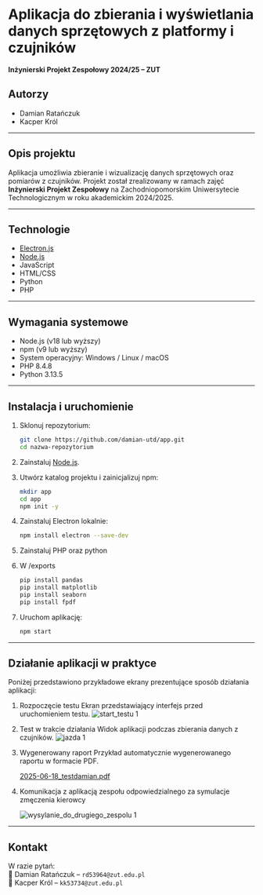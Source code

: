# Aplikacja do zbierania i wyświetlania danych sprzętowych z platformy i czujników  
**Inżynierski Projekt Zespołowy 2024/25 – ZUT**

## Autorzy

- Damian Ratańczuk  
- Kacper Król

---

## Opis projektu

Aplikacja umożliwia zbieranie i wizualizację danych sprzętowych oraz pomiarów z czujników. Projekt został zrealizowany w ramach zajęć **Inżynierski Projekt Zespołowy** na Zachodniopomorskim Uniwersytecie Technologicznym w roku akademickim 2024/2025.

---

## Technologie

- [Electron.js](https://www.electronjs.org/)  
- [Node.js](https://nodejs.org/)  
- JavaScript 
- HTML/CSS
- Python
- PHP

---

## Wymagania systemowe

- Node.js (v18 lub wyższy)  
- npm (v9 lub wyższy)  
- System operacyjny: Windows / Linux / macOS
- PHP 8.4.8
- Python 3.13.5

---

## Instalacja i uruchomienie

1. Sklonuj repozytorium:
   ```bash
   git clone https://github.com/damian-utd/app.git
   cd nazwa-repozytorium
   ```

2. Zainstaluj [Node.js](https://nodejs.org/en/download/).  

3. Utwórz katalog projektu i zainicjalizuj npm:
   ```bash
   mkdir app
   cd app
   npm init -y
   ```

4. Zainstaluj Electron lokalnie:
   ```bash
   npm install electron --save-dev
   ```

5. Zainstaluj PHP oraz python

6. W /exports
   ```bash
   pip install pandas
   pip install matplotlib
   pip install seaborn
   pip install fpdf
   ```

8. Uruchom aplikację:
   ```bash
   npm start
   ```
---

## Działanie aplikacji w praktyce

Poniżej przedstawiono przykładowe ekrany prezentujące sposób działania aplikacji:

1. Rozpoczęcie testu
Ekran przedstawiający interfejs przed uruchomieniem testu.
![start_testu 1](https://github.com/user-attachments/assets/5e2d398f-a8e3-4f6c-bafc-6710c22f0d6e)


2. Test w trakcie działania
Widok aplikacji podczas zbierania danych z czujników.
![jazda 1](https://github.com/user-attachments/assets/b2806724-2e96-4323-b8f4-38ea18060a91)


3. Wygenerowany raport
Przykład automatycznie wygenerowanego raportu w formacie PDF.

   [2025-06-18_testdamian.pdf](https://github.com/user-attachments/files/20819367/2025-06-18_testdamian.pdf)

5. Komunikacja z aplikacją zespołu odpowiedzialnego za symulacje zmęczenia kierowcy
   
   ![wysylanie_do_drugiego_zespolu 1](https://github.com/user-attachments/assets/dcb89f91-3ca3-4395-b220-fa318870fad3)


---

## Kontakt

W razie pytań:  
📧 Damian Ratańczuk – `rd53964@zut.edu.pl`  
📧 Kacper Król – `kk53734@zut.edu.pl`
